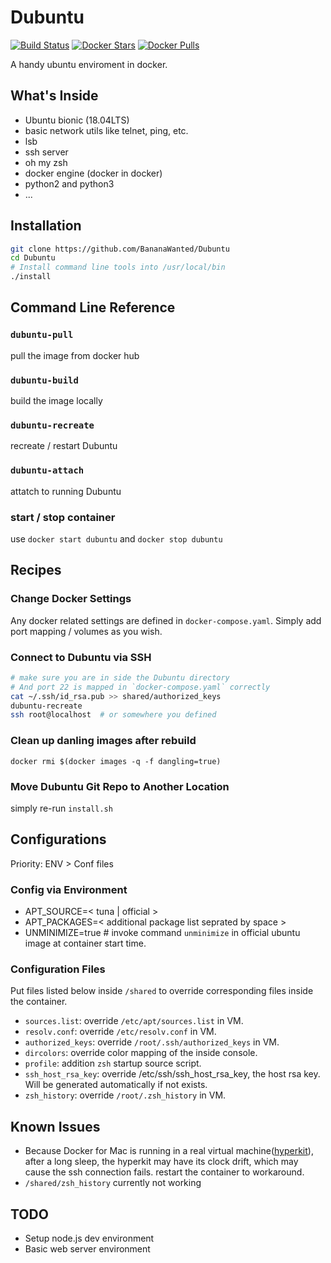 # Dubuntu

[![Build Status](https://travis-ci.org/BananaWanted/Dubuntu.svg)](https://travis-ci.org/BananaWanted/Dubuntu) [![Docker Stars](https://img.shields.io/docker/stars/bananawanted/dubuntu.svg)](https://hub.docker.com/r/bananawanted/dubuntu/) [![Docker Pulls](https://img.shields.io/docker/pulls/bananawanted/dubuntu.svg)](https://hub.docker.com/r/bananawanted/dubuntu/) 

A handy ubuntu enviroment in docker.

## What's Inside
- Ubuntu bionic (18.04LTS)
- basic network utils like telnet, ping, etc.
- lsb
- ssh server
- oh my zsh
- docker engine (docker in docker)
- python2 and python3
- ...


## Installation
```bash
git clone https://github.com/BananaWanted/Dubuntu
cd Dubuntu
# Install command line tools into /usr/local/bin
./install
```

## Command Line Reference
### `dubuntu-pull`
pull the image from docker hub

### `dubuntu-build`
build the image locally

### `dubuntu-recreate`
recreate / restart Dubuntu

### `dubuntu-attach`
attatch to running Dubuntu

### start / stop container
use `docker start dubuntu` and `docker stop dubuntu`

## Recipes
### Change Docker Settings
Any docker related settings are defined in `docker-compose.yaml`. Simply add port mapping / volumes as you wish.

### Connect to Dubuntu via SSH
```bash
# make sure you are in side the Dubuntu directory
# And port 22 is mapped in `docker-compose.yaml` correctly
cat ~/.ssh/id_rsa.pub >> shared/authorized_keys
dubuntu-recreate
ssh root@localhost	# or somewhere you defined
```

### Clean up danling images after rebuild
`docker rmi $(docker images -q -f dangling=true)`

### Move Dubuntu Git Repo to Another Location
simply re-run `install.sh`

## Configurations
Priority: ENV > Conf files

### Config via Environment
- APT_SOURCE=< tuna | official >
- APT_PACKAGES=< additional package list seprated by space >
- UNMINIMIZE=true	# invoke command `unminimize` in official ubuntu image at container start time.

### Configuration Files
Put files listed below inside `/shared` to override corresponding files inside the container.
- `sources.list`: override `/etc/apt/sources.list` in VM.
- `resolv.conf`: override `/etc/resolv.conf` in VM.
- `authorized_keys`: override `/root/.ssh/authorized_keys` in VM.
- `dircolors`: override color mapping of the inside console.
- `profile`: addition `zsh` startup source script.
- `ssh_host_rsa_key`: override /etc/ssh/ssh_host_rsa_key, the host rsa key. Will be generated automatically if not exists.
- `zsh_history`: override `/root/.zsh_history` in VM.

## Known Issues
- Because Docker for Mac is running in a real virtual machine([hyperkit](https://github.com/moby/hyperkit)), after a long sleep, the hyperkit may have its clock drift, which may cause the ssh connection fails. restart the container to workaround.
- `/shared/zsh_history` currently not working

## TODO
- Setup node.js dev environment
- Basic web server environment

